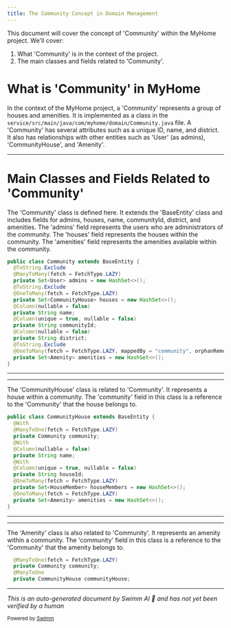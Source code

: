 ```yaml
---
title: The Community Concept in Domain Management
---
```

This document will cover the concept of 'Community' within the MyHome project. We'll cover:

1. What 'Community' is in the context of the project.
2. The main classes and fields related to 'Community'.

# What is 'Community' in MyHome

In the context of the MyHome project, a 'Community' represents a group of houses and amenities. It is implemented as a class in the `service/src/main/java/com/myhome/domain/Community.java` file. A 'Community' has several attributes such as a unique ID, name, and district. It also has relationships with other entities such as 'User' (as admins), 'CommunityHouse', and 'Amenity'.

<SwmSnippet path="/service/src/main/java/com/myhome/domain/Community.java" line="65" repo-id="Z2l0aHViJTNBJTNBc2h1anUtbXlob21lJTNBJTNBcmljYXJkb2xvcGV6Zw==">

---

# Main Classes and Fields Related to 'Community'

The 'Community' class is defined here. It extends the 'BaseEntity' class and includes fields for admins, houses, name, communityId, district, and amenities. The 'admins' field represents the users who are administrators of the community. The 'houses' field represents the houses within the community. The 'amenities' field represents the amenities available within the community.

```java
public class Community extends BaseEntity {
  @ToString.Exclude
  @ManyToMany(fetch = FetchType.LAZY)
  private Set<User> admins = new HashSet<>();
  @ToString.Exclude
  @OneToMany(fetch = FetchType.LAZY)
  private Set<CommunityHouse> houses = new HashSet<>();
  @Column(nullable = false)
  private String name;
  @Column(unique = true, nullable = false)
  private String communityId;
  @Column(nullable = false)
  private String district;
  @ToString.Exclude
  @OneToMany(fetch = FetchType.LAZY, mappedBy = "community", orphanRemoval = true)
  private Set<Amenity> amenities = new HashSet<>();
}
```

---

</SwmSnippet>

<SwmSnippet path="/service/src/main/java/com/myhome/domain/CommunityHouse.java" line="56" repo-id="Z2l0aHViJTNBJTNBc2h1anUtbXlob21lJTNBJTNBcmljYXJkb2xvcGV6Zw==">

---

The 'CommunityHouse' class is related to 'Community'. It represents a house within a community. The 'community' field in this class is a reference to the 'Community' that the house belongs to.

```java
public class CommunityHouse extends BaseEntity {
  @With
  @ManyToOne(fetch = FetchType.LAZY)
  private Community community;
  @With
  @Column(nullable = false)
  private String name;
  @With
  @Column(unique = true, nullable = false)
  private String houseId;
  @OneToMany(fetch = FetchType.LAZY)
  private Set<HouseMember> houseMembers = new HashSet<>();
  @OneToMany(fetch = FetchType.LAZY)
  private Set<Amenity> amenities = new HashSet<>();
}
```

---

</SwmSnippet>

<SwmSnippet path="/service/src/main/java/com/myhome/domain/Amenity.java" line="67" repo-id="Z2l0aHViJTNBJTNBc2h1anUtbXlob21lJTNBJTNBcmljYXJkb2xvcGV6Zw==">

---

The 'Amenity' class is also related to 'Community'. It represents an amenity within a community. The 'community' field in this class is a reference to the 'Community' that the amenity belongs to.

```java
  @ManyToOne(fetch = FetchType.LAZY)
  private Community community;
  @ManyToOne
  private CommunityHouse communityHouse;
```

---

</SwmSnippet>

*This is an auto-generated document by Swimm AI 🌊 and has not yet been verified by a human*

<SwmMeta version="3.0.0" repo-id="Z2l0aHViJTNBJTNBbXlob21lJTNBJTNBc3dpbW1pbw==" repo-name="myhome"><sup>Powered by [Swimm](https://app.swimm.io/)</sup></SwmMeta>
